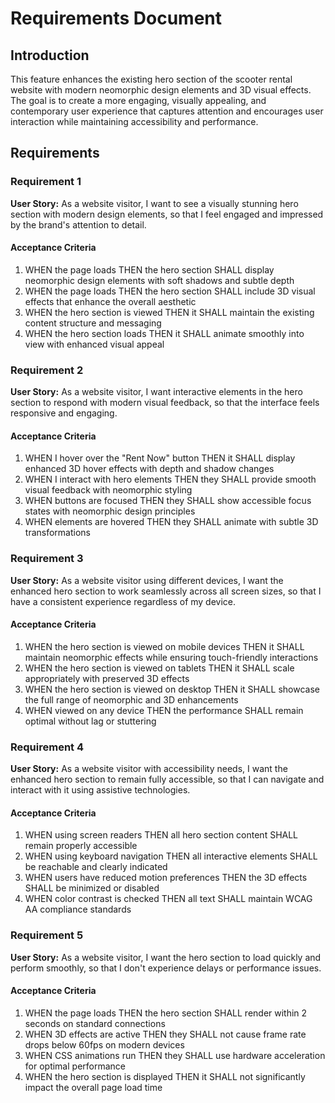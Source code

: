 # Requirements Document

## Introduction

This feature enhances the existing hero section of the scooter rental website with modern neomorphic design elements and 3D visual effects. The goal is to create a more engaging, visually appealing, and contemporary user experience that captures attention and encourages user interaction while maintaining accessibility and performance.

## Requirements

### Requirement 1

**User Story:** As a website visitor, I want to see a visually stunning hero section with modern design elements, so that I feel engaged and impressed by the brand's attention to detail.

#### Acceptance Criteria

1. WHEN the page loads THEN the hero section SHALL display neomorphic design elements with soft shadows and subtle depth
2. WHEN the page loads THEN the hero section SHALL include 3D visual effects that enhance the overall aesthetic
3. WHEN the hero section is viewed THEN it SHALL maintain the existing content structure and messaging
4. WHEN the hero section loads THEN it SHALL animate smoothly into view with enhanced visual appeal

### Requirement 2

**User Story:** As a website visitor, I want interactive elements in the hero section to respond with modern visual feedback, so that the interface feels responsive and engaging.

#### Acceptance Criteria

1. WHEN I hover over the "Rent Now" button THEN it SHALL display enhanced 3D hover effects with depth and shadow changes
2. WHEN I interact with hero elements THEN they SHALL provide smooth visual feedback with neomorphic styling
3. WHEN buttons are focused THEN they SHALL show accessible focus states with neomorphic design principles
4. WHEN elements are hovered THEN they SHALL animate with subtle 3D transformations

### Requirement 3

**User Story:** As a website visitor using different devices, I want the enhanced hero section to work seamlessly across all screen sizes, so that I have a consistent experience regardless of my device.

#### Acceptance Criteria

1. WHEN the hero section is viewed on mobile devices THEN it SHALL maintain neomorphic effects while ensuring touch-friendly interactions
2. WHEN the hero section is viewed on tablets THEN it SHALL scale appropriately with preserved 3D effects
3. WHEN the hero section is viewed on desktop THEN it SHALL showcase the full range of neomorphic and 3D enhancements
4. WHEN viewed on any device THEN the performance SHALL remain optimal without lag or stuttering

### Requirement 4

**User Story:** As a website visitor with accessibility needs, I want the enhanced hero section to remain fully accessible, so that I can navigate and interact with it using assistive technologies.

#### Acceptance Criteria

1. WHEN using screen readers THEN all hero section content SHALL remain properly accessible
2. WHEN using keyboard navigation THEN all interactive elements SHALL be reachable and clearly indicated
3. WHEN users have reduced motion preferences THEN the 3D effects SHALL be minimized or disabled
4. WHEN color contrast is checked THEN all text SHALL maintain WCAG AA compliance standards

### Requirement 5

**User Story:** As a website visitor, I want the hero section to load quickly and perform smoothly, so that I don't experience delays or performance issues.

#### Acceptance Criteria

1. WHEN the page loads THEN the hero section SHALL render within 2 seconds on standard connections
2. WHEN 3D effects are active THEN they SHALL not cause frame rate drops below 60fps on modern devices
3. WHEN CSS animations run THEN they SHALL use hardware acceleration for optimal performance
4. WHEN the hero section is displayed THEN it SHALL not significantly impact the overall page load time